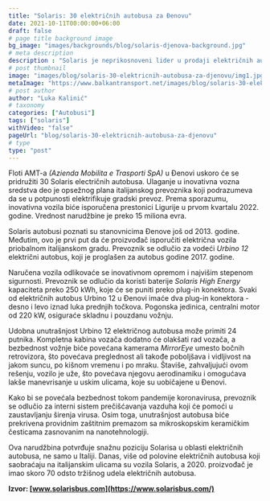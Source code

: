```yaml
---
title: "Solaris: 30 električnih autobusa za Đenovu"
date: 2021-10-11T00:00:00+06:00
draft: false
# page title background image
bg_image: "images/backgrounds/blog/solaris-djenova-background.jpg"
# meta description
description : "Solaris je neprikosnoveni lider u prodaji električnih autobusa u Italiji. Poslednjih dana, proizvođač je postigao još jedan uspeh u ovom segmentu, pobedivši na tenderu za isporuku čak 30 e-autobusa AMT-u u Đenovi. Priobalni grad želi da zameni svoju flotu električnim autobusima do 2025. Vrednost novog govora premašuje 15 miliona evra."
# post thumbnail
image: "images/blog/solaris-30-elektricnih-autobusa-za-djenovu/img1.jpg"
metaImage: "https://www.balkantransport.net/images/blog/solaris-30-elektricnih-autobusa-za-djenovu/img1.jpg"
# post author
author: "Luka Kalinić"
# taxonomy
categories: ["Autobusi"]
tags: ["solaris"]
withVideo: "false"
pageUrl: "blog/solaris-30-elektricnih-autobusa-za-djenovu"
# type
type: "post"
---
```


Floti AMT-a *(Azienda Mobilita e Trasporti SpA)* u Đenovi uskoro će se pridružiti 30 Solaris electričnih autobusa. Ulaganje u inovativna vozna sredstva deo je opsežnog plana italijanskog prevoznika koji podrazumeva da se u potpunosti elektrifikuje gradski prevoz. Prema sporazumu, inovativna vozila biće isporučena prestonici Ligurije u prvom kvartalu 2022. godine. Vrednost narudžbine je preko 15 miliona evra.

Solaris autobusi poznati su stanovnicima Đenove još od 2013. godine. Međutim, ovo je prvi put da će proizvođač isporučiti električna vozila priobalnom italijanskom gradu. Prevoznik se odlučio za vodeći *Urbino 12* električni autobus, koji je proglašen za autobus godine 2017. godine.

Naručena vozila odlikovaće se inovativnom opremom i najvišim stepenom sigurnosti. Prevoznik se odlučio da koristi baterije *Solaris High Energy* kapaciteta preko 250 kWh, koje će se puniti preko plug-in konektora. Svaki od električnih autobus Urbino 12 u Đenovi imaće dva plug-in konektora - desno i levo iznad luka prednjih točkova. Pogonska jedinica, centralni motor od 220 kW, osiguraće skladnu i pouzdanu vožnju.

Udobna unutrašnjost Urbino 12 električnog autobusa može primiti 24 putnika. Kompletna kabina vozača dodatno će olakšati rad vozača, a bezbednost vožnje biće povećana kamerama *MirrorEye* umesto bočnih retrovizora, što povećava preglednost ali takođe poboljšava i vidljivost na jakom suncu, po kišnom vremenu i po mraku. Štaviše, zahvaljujući ovom rešenju, vozilo je uže, što povećava njegovu aerodinamiku i omogućava lakše manevrisanje u uskim ulicama, koje su uobičajene u Đenovi.

Kako bi se povećala bezbednost tokom pandemije koronavirusa, prevoznik se odlučio za interni sistem prečišćavanja vazduha koji će pomoći u zaustavljanju širenja virusa. Osim toga, unutrašnjost autobusa biće prekrivena providnim zaštitnim premazom sa mikroskopskim keramičkim česticama zasnovanim na nanotehnologiji.

Ova narudžbina potvrđuje snažnu poziciju Solarisa u oblasti električnih autobusa, ne samo u Italiji. Danas, više od polovine električnih autobusa koji saobraćaju na italijanskim ulicama su vozila Solaris, a 2020. proizvođač je imao skoro 70 odsto tržišnog udela električnih autobusa.

**Izvor: [www.solarisbus.com](https://www.solarisbus.com/)**